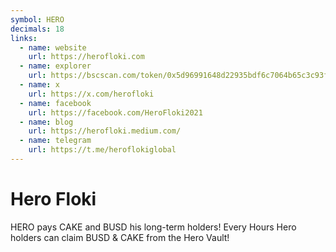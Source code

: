 ```yaml
---
symbol: HERO
decimals: 18
links:
  - name: website
    url: https://herofloki.com
  - name: explorer
    url: https://bscscan.com/token/0x5d96991648d22935bdf6c7064b65c3c93f82aa61
  - name: x
    url: https://x.com/herofloki
  - name: facebook
    url: https://facebook.com/HeroFloki2021
  - name: blog
    url: https://herofloki.medium.com/
  - name: telegram
    url: https://t.me/heroflokiglobal
---
```


# Hero Floki

HERO pays CAKE and BUSD his long-term holders! Every Hours Hero holders can claim BUSD & CAKE from the Hero Vault!
